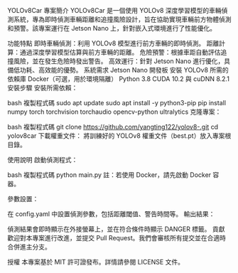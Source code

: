 YOLOv8Car
專案簡介
YOLOv8Car 是一個使用 YOLOv8 深度學習模型的車輛偵測系統，專為即時偵測車輛距離和追撞風險設計，旨在協助實現車輛前方物體偵測和預警。該專案運行在 Jetson Nano 上，針對嵌入式環境進行了性能優化。

功能特點
即時車輛偵測：利用 YOLOv8 模型進行前方車輛的即時偵測。
距離計算：通過深度學習模型估算與前方車輛的距離。
危險預警：根據車距自動評估追撞風險，並在發生危險時發出警告。
高效運行：針對 Jetson Nano 進行優化，具備低功耗、高效能的優勢。
系統需求
Jetson Nano 開發板
安裝 YOLOv8 所需的依賴庫
Docker（可選，用於環境隔離）
Python 3.8
CUDA 10.2 與 cuDNN 8.2.1
安裝步驟
安裝所需依賴：

bash
複製程式碼
sudo apt update
sudo apt install -y python3-pip
pip install numpy torch torchvision torchaudio opencv-python ultralytics
克隆專案：

bash
複製程式碼
git clone https://github.com/yangting122/yolov8-.git
cd yolov8car
下載權重文件： 將訓練好的 YOLOv8 權重文件（best.pt）放入專案根目錄。

使用說明
啟動偵測程式：

bash
複製程式碼
python main.py
註：若使用 Docker，請先啟動 Docker 容器。

參數設置：

在 config.yaml 中設置偵測參數，包括距離閾值、警告時間等。
輸出結果：

偵測結果會即時顯示在外接螢幕上，並在符合條件時顯示 DANGER 標籤。
貢獻
歡迎對本專案進行改進，並提交 Pull Request。我們會審核所有提交並在合適時合併進主分支。

授權
本專案基於 MIT 許可證發布。詳情請參閱 LICENSE 文件。
